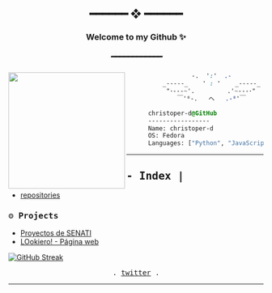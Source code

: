 <h2 align="center"> ━━━━━━  ❖  ━━━━━━ </h2>
<h3 align="center"> Welcome to my Github ✨ </h3>
<h5 align="center"> ━━━━━━━━━━━━ </h5>

<div>
  <div align="center">
    
  </div>
</div>

<div><img align="left" src="https://avatars.githubusercontent.com/u/91582821?s=400&u=60f4f38ace429f38dd38c2bb3657078fc974f8b8&v=4" border="0" style="width:230px;">
  
  ```css
                    -.  ':'  .-
            _-----_    ' : '    _-----_
             "･---~'.         .'~---･"
                ￣'⁰-.   ヘ   .-⁰'￣

        christoper-d@GitHub    
        -----------------
        Name: christoper-d
        OS: Fedora
        Languages: ["Python", "JavaScript","Typescript"] 

  ```
</div>

<hr>
<h2 dir="auto"><samp>- Index |</samp></h2>


* [repositories](https://github.com/christoper-d?tab=repositories)

<h3 id="projects"><samp>⚙ Projects</samp></h3>
<ul>
  <li><a href="https://github.com/christoper-d/PRO-SENATI">Proyectos de SENATI</a></li>
  <li><a href="https://github.com/christoper-d/LOokiero">LOokiero! - Página web</a></li>
</ul>

[![GitHub Streak](http://github-readme-streak-stats.herokuapp.com?user=christoper-d&theme=one-dark-pro&hide_border=true&date_format=M%20j%5B%2C%20Y%5D)](https://git.io/streak-stats)


<p align="center">
  <samp>
    . <a href="https://twitter.com/christoper__d">twitter</a> .
  </samp>
</p>
<hr>

